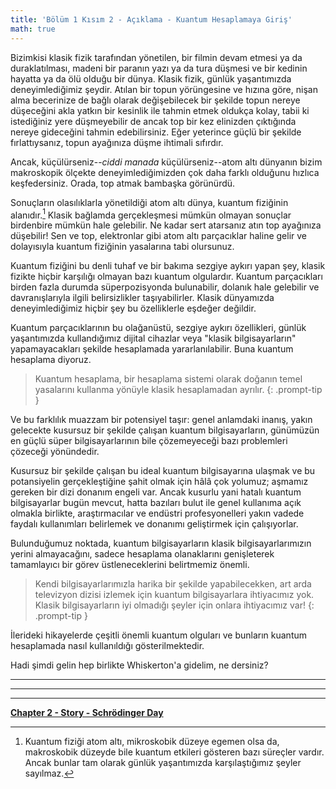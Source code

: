 ```yaml
---
title: 'Bölüm 1 Kısım 2 - Açıklama - Kuantum Hesaplamaya Giriş'
math: true
---
```


Bizimkisi klasik fizik tarafından yönetilen, bir filmin devam etmesi ya da duraklatılması, madeni bir paranın yazı ya da tura düşmesi ve bir kedinin hayatta ya da ölü olduğu bir dünya. Klasik fizik, günlük yaşantımızda deneyimlediğimiz şeydir. Atılan bir topun yörüngesine ve hızına göre, nişan alma becerinize de bağlı olarak değişebilecek bir şekilde topun nereye düşeceğini akla yatkın bir kesinlik ile tahmin etmek oldukça kolay, tabii ki istediğiniz yere düşmeyebilir de ancak top bir kez elinizden çıktığında nereye gideceğini tahmin edebilirsiniz. Eğer yeterince güçlü bir şekilde fırlattıysanız, topun ayağınıza düşme ihtimali sıfırdır.

Ancak, küçülürseniz--*ciddi manada* küçülürseniz--atom altı dünyanın bizim makroskopik ölçekte deneyimlediğimizden çok daha farklı olduğunu hızlıca keşfedersiniz. Orada, top atmak bambaşka görünürdü.

Sonuçların olasılıklarla yönetildiği atom altı dünya, kuantum fiziğinin alanıdır.[^fn-nth-1] Klasik bağlamda gerçekleşmesi mümkün olmayan sonuçlar birdenbire mümkün hale gelebilir. Ne kadar sert atarsanız atın top ayağınıza düşebilir! Sen ve top, elektronlar gibi atom altı parçacıklar haline gelir ve dolayısıyla kuantum fiziğinin yasalarına tabi olursunuz.

[^fn-nth-1]: Kuantum fiziği atom altı, mikroskobik düzeye egemen olsa da, makroskobik düzeyde bile kuantum etkileri gösteren bazı süreçler vardır. Ancak bunlar tam olarak günlük yaşantımızda karşılaştığımız şeyler sayılmaz.

Kuantum fiziğini bu denli tuhaf ve bir bakıma sezgiye aykırı yapan şey, klasik fizikte hiçbir karşılığı olmayan bazı kuantum olgulardır. Kuantum parçacıkları birden fazla durumda süperpozisyonda bulunabilir, dolanık hale gelebilir ve davranışlarıyla ilgili belirsizlikler taşıyabilirler. Klasik dünyamızda deneyimlediğimiz hiçbir şey bu özelliklerle eşdeğer değildir.

Kuantum parçacıklarının bu olağanüstü, sezgiye aykırı özellikleri, günlük yaşantımızda kullandığımız dijital cihazlar veya "klasik bilgisayarların" yapamayacakları şekilde hesaplamada yararlanılabilir. Buna kuantum hesaplama diyoruz.

>Kuantum hesaplama, bir hesaplama sistemi olarak doğanın temel yasalarını kullanma yönüyle klasik hesaplamadan ayrılır.
{: .prompt-tip }

Ve bu farklılık muazzam bir potensiyel taşır: genel anlamdaki inanış, yakın gelecekte kusursuz bir şekilde çalışan kuantum bilgisayarların, günümüzün en güçlü süper bilgisayarlarının bile çözemeyeceği bazı problemleri çözeceği yönündedir.

Kusursuz bir şekilde çalışan bu ideal kuantum bilgisayarına ulaşmak ve bu potansiyelin gerçekleştiğine şahit olmak için hâlâ çok yolumuz; aşmamız gereken bir dizi donanım engeli var. Ancak kusurlu yani hatalı kuantum bilgisayarlar bugün mevcut, hatta bazıları bulut ile genel kullanıma açık olmakla birlikte, araştırmacılar ve endüstri profesyonelleri yakın vadede faydalı kullanımları belirlemek ve donanımı geliştirmek için çalışıyorlar.

Bulunduğumuz noktada, kuantum bilgisayarların klasik bilgisayarlarımızın yerini almayacağını, sadece hesaplama olanaklarını genişleterek tamamlayıcı bir görev üstleneceklerini belirtmemiz önemli.

>Kendi bilgisayarlarımızla harika bir şekilde yapabilecekken, art arda televizyon dizisi izlemek için kuantum bilgisayarlara ihtiyacımız yok. Klasik bilgisayarların iyi olmadığı şeyler için onlara ihtiyacımız var!
{: .prompt-tip }

İlerideki hikayelerde çeşitli önemli kuantum olguları ve bunların kuantum hesaplamada nasıl kullanıldığı gösterilmektedir.

Hadi şimdi gelin hep birlikte Whiskerton'a gidelim, ne dersiniz?

_____________________________


_____________________________


_____________________________



**[Chapter 2 - Story - Schrödinger Day](https://quantum-kittens.github.io/posts/CHAPTER-2-Story-Schr%C3%B6dinger-Day/)**

